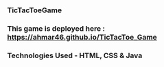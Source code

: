 ### TicTacToeGame

### This game is deployed here : https://ahmar46.github.io/TicTacToe_Game

### Technologies Used - HTML, CSS & Java